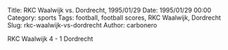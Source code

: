 Title: RKC Waalwijk vs. Dordrecht, 1995/01/29
Date: 1995/01/29 00:00
Category: sports
Tags: football, football scores, RKC Waalwijk, Dordrecht
Slug: rkc-waalwijk-vs-dordrecht
Author: carbonero


RKC Waalwijk 4 - 1 Dordrecht
